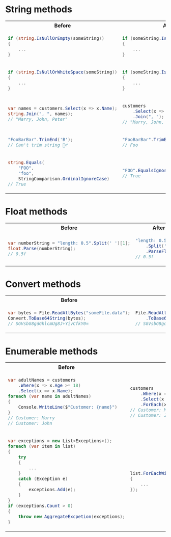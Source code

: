 # String methods

<table>
<tr>
<th> Before </th>
<th> After </th>
</tr>

<tr>
<td>

```csharp
if (string.IsNullOrEmpty(someString))
{
    ...
}
```

</td>

<td>

```csharp
if (someString.IsNullOrEmpty())
{
    ...
}
```

</td>
</tr>

<tr>
<td>

```csharp
if (string.IsNullOrWhiteSpace(someString))
{
    ...
}
```

</td>

<td>

```csharp
if (someString.IsNullOrWhiteSpace())
{
    ...
}
```

</td>
</tr>

<tr>
<td>

```csharp
var names = customers.Select(x => x.Name);
string.Join(", ", names);
// "Marry, John, Peter"
```

</td>

<td>

```csharp
customers
    .Select(x => x.Name)
    .Join(", ");
// "Marry, John, Peter"
```

</td>
</tr>

<tr>
<td>

```csharp
"FooBarBar".TrimEnd('B');
// Can't trim string 🤷‍♂️
```

</td>

<td>

```csharp
"FooBarBar".TrimEnd("Bar");
// Foo
```

</td>
</tr>

<tr>
<td>

```csharp
string.Equals(
    "FOO", 
    "foo", 
    StringComparison.OrdinalIgnoreCase)
// True
```

</td>

<td>

```csharp
"FOO".EqualsIgnoreCase("foo");
// True
```

</td>
</tr>

</table>

# Float methods

<table>
<tr>
<th> Before </th>
<th> After </th>
</tr>

<tr>
<td>

```csharp
var numberString = "length: 0.5".Split(' ')[1];
float.Parse(numberString);
// 0.5f
```

</td>

<td>

```csharp
"length: 0.5"
    .Split(' ')[1]
    .ParseFloat();
// 0.5f
```

</td>
</tr>

</table>

# Convert methods

<table>
<tr>
<th> Before </th>
<th> After </th>
</tr>

<tr>
<td>

```csharp
var bytes = File.ReadAllBytes("someFile.data");
Convert.ToBase64String(bytes);
// SGVsbG8gdGhlcmUg8J+YivCfkY0=
```

</td>

<td>

```csharp
File.ReadAllBytes("someFile.data");
    .ToBase64String();
// SGVsbG8gdGhlcmUg8J+YivCfkY0=
```

</td>
</tr>

</table>

# Enumerable methods

<table>
<tr>
<th> Before </th>
<th> After </th>
</tr>

<tr>
<td>

```csharp
var adultNames = customers
    .Where(x => x.Age >= 18)
    .Select(x => x.Name);
foreach (var name in adultNames)
{
    Console.WriteLine($"Customer: {name}")
}
// Customer: Marry
// Customer: John
```

</td>

<td>

```csharp
customers
    .Where(x => x.Age >= 18)
    .Select(x => x.Name)
    .ForEach(x => Console.WriteLine($"Customer: {x}"));
// Customer: Marry
// Customer: John
```

</td>
</tr>

<tr>
<td>

```csharp
var exceptions = new List<Exceptions>();
foreach (var item in list)
{
    try
    {
        ...
    }
    catch (Exception e)
    {
        exceptions.Add(e);
    }
}
if (exceptions.Count > 0)
{
    throw new AggregateExcpetion(exceptions);
}
```

</td>

<td>

```csharp
list.ForEachWithAggregatedExceptions(item =>
{
    ...
});
```

</td>
</tr>

</table>
